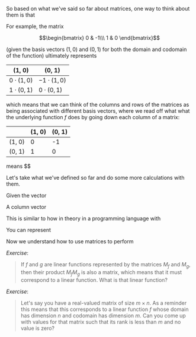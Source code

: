 So based on what we've said so far about matrices, one way to think about them
is that 

For example, the matrix 

```math
\begin{bmatrix} 0 & -1\\\ 1 & 0 \end{bmatrix}
```

(given the basis vectors $(1, 0)$ and $(0, 1)$ for both the domain and codomain
of the function) ultimately represents

| (1, 0) | (0, 1) |
| ------ | ------ |
| $0 \cdot (1, 0)$ | $-1 \cdot (1, 0)$ |
| $1 \cdot (0, 1)$ | $0 \cdot (0, 1)$ |

which means that we can think of the columns and rows of the matrices as being
associated with different basis vectors, where we read off what what the
underlying function $f$ does by going down each column of a matrix:

|        | (1, 0) | (0, 1) |
| ------ | ------ | ------ |
| (1, 0) | 0 | -1 |
| (0, 1) | 1 | 0 |

means $$


Let's take what we've defined so far and do some more calculations with them.

Given the vector 

A column vector

This is similar to how in theory in a programming language with

You can represent 

Now we understand how to use matrices to perform

*Exercise*:

> If $f$ and $g$ are linear functions represented by the matrices $M_f$ and
> $M_g$, then their product $M_f M_g$ is also a matrix, which means that it must
> correspond to a linear function. What is that linear function?

*Exercise*:

> Let's say you have a real-valued matrix of size $m \times n$. As a reminder
> this means that this corresponds to a linear function $f$ whose domain has
> dimension $n$ and codomain has dimension $m$. Can you come up with values for
> that matrix such that its rank is less than $m$ and no value is zero?


